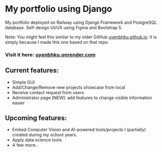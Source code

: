 # My portfolio using Django
My portfolio deployed on Railway using Django Framework and PostgreSQL database. Self-design UI/UX using Figma and Bootstrap 5.

Note: You might feel this similar to my older GitHub [uyenbhku.github.io](https://github.com/uyenbhku/uyenbhku.github.io). It is simply because I made this one based on that repo.

### Visit it here: [uyenbhku.onrender.com](https://uyenbhku.onrender.com/)

## Current features: 
- Simple GUI
- Add/Change/Remove new projects showcase from local
- Receive contact request from users
- Administrator page [NEW]: add features to change visible information easier

## Upcoming features:
- Embed Computer Vision and AI-powered tools/projects I (partially) created during my school years.
- Apply data science tools
- A few more..
